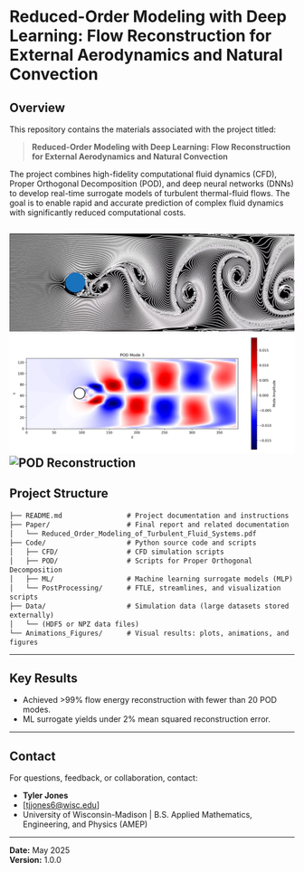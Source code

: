 # Reduced-Order Modeling with Deep Learning: Flow Reconstruction for External Aerodynamics and Natural Convection

## Overview

This repository contains the materials associated with the project titled:

> **Reduced-Order Modeling with Deep Learning: Flow Reconstruction for External Aerodynamics and Natural Convection**

The project combines high-fidelity computational fluid dynamics (CFD), Proper Orthogonal Decomposition (POD), and deep neural networks (DNNs) to develop real-time surrogate models of turbulent thermal-fluid flows. The goal is to enable rapid and accurate prediction of complex fluid dynamics with significantly reduced computational costs.

![Inviscid incompressible flow around a cylinder](Figures/inviscid-incompressible-cylinder.png)
![POD Mode 3](Figures/pod_mode_3.png)
![POD Reconstruction](Figures/cylinder-POD-reconstruction.png)
---

## Project Structure

```
├── README.md                # Project documentation and instructions
├── Paper/                   # Final report and related documentation
│   └── Reduced_Order_Modeling_of_Turbulent_Fluid_Systems.pdf
├── Code/                    # Python source code and scripts
│   ├── CFD/                 # CFD simulation scripts
│   ├── POD/                 # Scripts for Proper Orthogonal Decomposition
│   ├── ML/                  # Machine learning surrogate models (MLP)
│   └── PostProcessing/      # FTLE, streamlines, and visualization scripts
├── Data/                    # Simulation data (large datasets stored externally)
│   └── (HDF5 or NPZ data files)
└── Animations_Figures/      # Visual results: plots, animations, and figures
```


---

## Key Results

- Achieved >99% flow energy reconstruction with fewer than 20 POD modes.
- ML surrogate yields under 2% mean squared reconstruction error.

---

## Contact

For questions, feedback, or collaboration, contact:

- **Tyler Jones**
- [tjjones6@wisc.edu]
- University of Wisconsin-Madison | B.S. Applied Mathematics, Engineering, and Physics (AMEP)

---

**Date:** May 2025  
**Version:** 1.0.0
